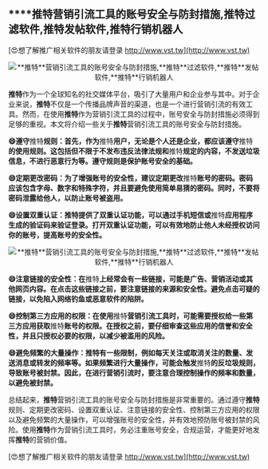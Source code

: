 ## ****推特**营销引流工具的账号安全与防封措施,**推特**过滤软件,**推特**发帖软件,**推特**行销机器人**

[😍想了解推广相关软件的朋友请登录 http://www.vst.tw](http://www.vst.tw)

 <center><img src="https://vst.tw/MP4/tuiguang/png/6.png" alt="**推特**营销引流工具的账号安全与防封措施,**推特**过滤软件,**推特**发帖软件,**推特**行销机器人"></center>

**推特**作为一个全球知名的社交媒体平台，吸引了大量用户和企业参与其中。对于企业来说，**推特**不仅是一个传播品牌声音的渠道，也是一个进行营销引流的有效工具。然而，在使用**推特**作为营销引流工具的过程中，账号安全与防封措施必须得到足够的重视。本文将介绍一些关于**推特**营销引流工具的账号安全与防封措施。

**😄遵守**推特**规则：首先，作为**推特**用户，无论是个人还是企业，都应该遵守**推特**的使用规则。这包括但不限于不发布违反法律法规和**推特**规定的内容，不发送垃圾信息，不进行恶意行为等。遵守规则是保护账号安全的基础。**

**😄定期更改密码：为了增强账号的安全性，建议定期更改**推特**账号的密码。密码应该包含字母、数字和特殊字符，并且要避免使用简单易猜的密码。同时，不要将密码泄露给他人，以防止账号被盗用。**

**😄设置双重认证：**推特**提供了双重认证功能，可以通过手机短信或**推特**应用程序生成的验证码来验证登录。打开双重认证功能，可以有效地防止他人未经授权访问你的账号，提高账号的安全性。**

 <center><img src="https://vst.tw/MP4/tuiguang/png/8.png" alt="**推特**营销引流工具的账号安全与防封措施,**推特**过滤软件,**推特**发帖软件,**推特**行销机器人"></center>

**😄注意链接的安全性：在**推特**上经常会有一些链接，可能是广告、营销活动或其他网页内容。在点击这些链接之前，要注意链接的来源和安全性。避免点击可疑的链接，以免陷入网络钓鱼或恶意软件的陷阱。**

**😄控制第三方应用的权限：在使用**推特**营销引流工具时，可能需要授权给一些第三方应用获取**推特**账号的权限。在授权之前，要仔细审查这些应用的信誉和安全性，并且只授权必要的权限，以减少被滥用的风险。**

**😄避免频繁的大量操作：**推特**有一些限制，例如每天关注或取消关注的数量、发送消息或转发的频率等。如果频繁进行大量操作，可能会触发**推特**的反垃圾规则，导致账号被封禁。因此，在进行营销引流时，要注意合理控制操作的频率和数量，以避免被封禁。**

总结起来，**推特**营销引流工具的账号安全与防封措施是非常重要的。通过遵守**推特**规则、定期更改密码、设置双重认证、注意链接的安全性、控制第三方应用的权限以及避免频繁的大量操作，可以增强账号的安全性，并有效地预防账号被封禁的风险。使用**推特**作为营销引流工具时，务必注重账号安全，合规运营，才能更好地发挥**推特**的营销价值。

[😍想了解推广相关软件的朋友请登录 http://www.vst.tw](http://www.vst.tw)



